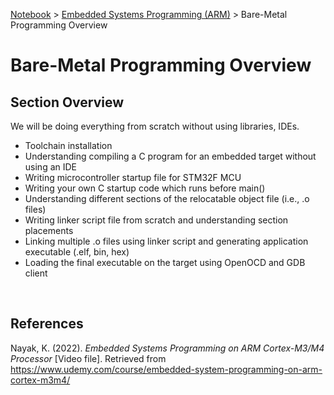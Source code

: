 <a href="../">Notebook</a> > <a href="./">Embedded Systems Programming (ARM)</a> > Bare-Metal Programming Overview

# Bare-Metal Programming Overview



## Section Overview

We will be doing everything from scratch without using libraries, IDEs.

* Toolchain installation
* Understanding compiling a C program for an embedded target without using an IDE
* Writing microcontroller startup file for STM32F MCU
* Writing your own C startup code which runs before main()
* Understanding different sections of the relocatable object file (i.e., .o files)
* Writing linker script file from scratch and understanding section placements
* Linking multiple .o files using linker script and generating application executable (.elf, bin, hex)
* Loading the final executable on the target using OpenOCD and GDB client



​	

## References

Nayak, K. (2022). *Embedded Systems Programming on ARM Cortex-M3/M4 Processor* [Video file]. Retrieved from  https://www.udemy.com/course/embedded-system-programming-on-arm-cortex-m3m4/


